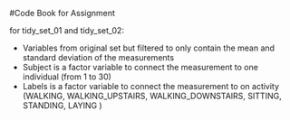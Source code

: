 #Code Book for Assignment

for tidy_set_01 and tidy_set_02:
- Variables from original set but filtered to only contain the mean and standard deviation of the measurements 
- Subject is a factor variable to connect the measurement to one individual (from 1 to 30)
- Labels is a factor variable to connect the measurement to on activity (WALKING, WALKING_UPSTAIRS, WALKING_DOWNSTAIRS, 
SITTING, STANDING, LAYING
)
